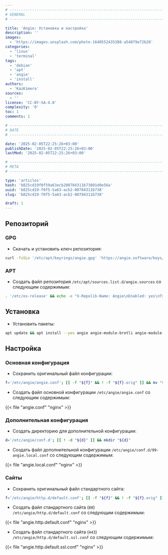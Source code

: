 ```yaml
---
# -------------------------------------------------------------------------------------------------------------------- #
# GENERAL
# -------------------------------------------------------------------------------------------------------------------- #

title: 'Angie: Установка и настройка'
description: ''
images:
  - 'https://images.unsplash.com/photo-1640552435388-a54879e72b28'
categories:
  - 'linux'
  - 'terminal'
tags:
  - 'debian'
  - 'apt'
  - 'angie'
  - 'install'
authors:
  - 'KaiKimera'
sources:
  - ''
license: 'CC-BY-SA-4.0'
complexity: '0'
toc: 1
comments: 1

# -------------------------------------------------------------------------------------------------------------------- #
# DATE
# -------------------------------------------------------------------------------------------------------------------- #

date: '2025-02-05T22:25:26+03:00'
publishDate: '2025-02-05T22:25:26+03:00'
lastMod: '2025-02-05T22:25:26+03:00'

# -------------------------------------------------------------------------------------------------------------------- #
# META
# -------------------------------------------------------------------------------------------------------------------- #

type: 'articles'
hash: 'b825cd19f0f59a63ecb200784311b73801d0e56a'
uuid: 'b825cd19-f0f5-5a63-acb2-00784311b738'
slug: 'b825cd19-f0f5-5a63-acb2-00784311b738'

draft: 1
---
```




<!--more-->

## Репозиторий

### GPG

- Скачать и установить ключ репозитория:

```bash
curl -fsSLo '/etc/apt/keyrings/angie.gpg' 'https://angie.software/keys/angie-signing.gpg'
```

### APT

- Создать файл репозитория `/etc/apt/sources.list.d/angie.sources` со следующим содержимым:

```bash
. '/etc/os-release' && echo -e "X-Repolib-Name: Angie\nEnabled: yes\nTypes: deb\nURIs: https://download.angie.software/angie/${ID}/${VERSION_ID}\nSuites: ${ID}\nComponents: ${VERSION_CODENAME}\nArchitectures: $( dpkg --print-architecture )\nSigned-By: /etc/apt/keyrings/angie.gpg\n" | tee '/etc/apt/sources.list.d/angie.sources'
```

## Установка

- Установить пакеты:

```bash
apt update && apt install --yes angie angie-module-brotli angie-module-zstd
```

## Настройка

### Основная конфигурация

- Сохранить оригинальный файл конфигурации:

```bash
f='/etc/angie/angie.conf'; [[ -f "${f}" && ! -f "${f}.orig" ]] && mv "${f}" "${f}.orig"
```

- Создать файл основной конфигурации `/etc/angie/angie.conf` со следующим содержимым:

{{< file "angie.conf" "nginx" >}}

### Дополнительная конфигурация

- Создать директорию для дополнительной конфигурации:

```bash
d='/etc/angie/conf.d'; [[ ! -d "${d}" ]] && mkdir "${d}"
```

- Создать файл дополнительной конфигурации `/etc/angie/conf.d/99-angie.local.conf` со следующим содержимым:

{{< file "angie.local.conf" "nginx" >}}

### Сайты

- Сохранить оригинальный файл стандартного сайта:

```bash
f='/etc/angie/http.d/default.conf'; [[ -f "${f}" && ! -f "${f}.orig" ]] && mv "${f}" "${f}.orig"
```

- Создать файл стандартного сайта (`80`) `/etc/angie/http.d/default.conf` со следующим содержимым:

{{< file "angie.http.default.conf" "nginx" >}}

- Создать файл стандартного сайта (`443`) `/etc/angie/http.d/default.ssl.conf` со следующим содержимым:

{{< file "angie.http.default.ssl.conf" "nginx" >}}
